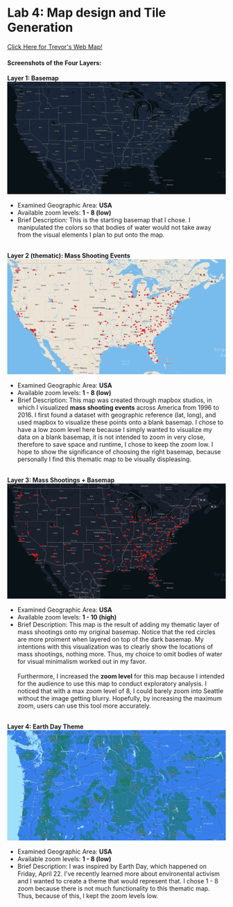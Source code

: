 <!DOCTYPE html>

<head>
    <h1> Lab 4: Map design and Tile Generation </h1>
    <a href='URL:https://tribiab.github.io/geog458lab4/'> Click Here for Trevor's Web Map! </a>
</head>

<body>
    <h4> Screenshots of the Four Layers: </h4>
    <strong> Layer 1: Basemap </strong>
    <img src="basemap_ss.png" alt="basemap">
    <ul>
        <li> Examined Geographic Area: <strong> USA </strong></li>
        <li> Available zoom levels: <strong> 1 - 8 (low)</strong></li>
        <li> Brief Description: This is the starting basemap that I chose. I manipulated the colors so that bodies of water would not take away from the visual elements I plan to put onto the map. <br></br> </li>
    </ul>
    <strong> Layer 2 (thematic): Mass Shooting Events </strong>
    <img src='thematic_ss.png' alt='mass shootings'>
    <ul>
        <li> Examined Geographic Area: <strong> USA </strong></li>
        <li> Available zoom levels: <strong> 1 - 8 (low)</strong></li>
        <li> Brief Description: This map was created through mapbox studios, in which I visualized <strong>mass shooting events</strong> across America from 1996 to 2016. I first found a dataset with geographic reference (lat, long), and used mapbox to visualize these points onto a blank basemap. I chose to have a low zoom level here because I simply wanted to visualize my data on a blank basemap, it is not intended to zoom in very close, therefore to save space and runtime, I chose to keep the zoom low. I hope to show the significance of choosing the right basemap, because personally I find this thematic map to be visually displeasing. <br></br> </li>
    </ul>
    <strong> Layer 3: Mass Shootings + Basemap </strong>
    <img src='base_shooting_ss.png' alt='basemap and mass shootings'>
    <ul>
        <li> Examined Geographic Area: <strong> USA </strong></li>
        <li> Available zoom levels: <strong> 1 - 10 (high) </strong></li>
        <li> Brief Description: This map is the result of adding my thematic layer of mass shootings onto my original basemap. Notice that the red circles are more proiment when layered on top of the dark basemap. My intentions with this visualization was to clearly show the locations of mass shootings, nothing more. Thus, my choice to omit bodies of water for visual minimalism worked out in my favor. <br></br>Furthermore, I increased the <strong>zoom level</strong> for this map because I intended for the audience to use this map to conduct exploratory analysis. I noticed that with a max zoom level of 8, I could barely zoom into Seattle without the image getting blurry. Hopefully, by increasing the maximum zoom, users can use this tool more accurately. <br></br></li>
    </ul>
    <strong> Layer 4: Earth Day Theme </strong>
    <img src='earthday_ss.png' alt='earthday theme'>
    <ul>
        <li> Examined Geographic Area: <strong> USA </strong></li>
        <li> Available zoom levels: <strong> 1 - 8 (low) </strong></li>
        <li> Brief Description: I was inspired by Earth Day, which happened on Friday, April 22. I've recently learned more about environental activism and I wanted to create a theme that would represent that. I chose 1 - 8 zoom because there is not much functionality to this thematic map. Thus, because of this, I kept the zoom levels low.  <br></br></li>
    </ul>
</body>